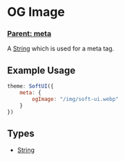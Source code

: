 # OG Image

### **[Parent: meta](/docs/meta/)**

A [String](https://developer.mozilla.org/en-US/docs/Web/JavaScript/Reference/Global_Objects/String) which is used for a meta tag.

## Example Usage

```js
theme: SoftUI({
    meta: {
        ogImage: "/img/soft-ui.webp"
    }
})
```

## Types

-   [String](https://developer.mozilla.org/en-US/docs/Web/JavaScript/Reference/Global_Objects/Boolean)
